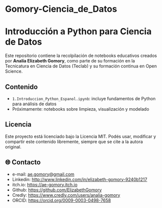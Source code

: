 # Gomory-Ciencia_de_Datos
# Introducción a Python para Ciencia de Datos

Este repositorio contiene la recolpilación de notebooks educativos creados por **Analía Elizabeth Gomory**, como parte de su formación en la Tecnicatura en Ciencia de Datos (Teclab) y su formación continua en Open Science.

## Contenido

- `1.Introduccion_Python_Espanol.ipynb`: incluye fundamentos de Python para análisis de datos
- Próximamente: notebooks sobre limpieza, visualización y modelado

## Licencia

Este proyecto está licenciado bajo la Licencia MIT. 
Podés usar, modificar y compartir este contenido libremente, siempre que se cite a la autora original.

## 🌐 Contacto
- e-mail: ae.gomory@gmail.com
- Linkedin: http://www.linkedin.com/in/elizabeth-gomory-9240b1217
- itch.io: https://ae-gomory.itch.io
- Github: https://github.com/ElizabethGomory
- Credly: https://www.credly.com/users/analia-gomory
- ORCID: https://orcid.org/0009-0003-0498-7658
